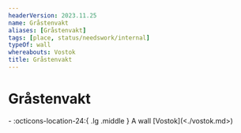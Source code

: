 ```yaml
---
headerVersion: 2023.11.25
name: Gråstenvakt
aliases: [Gråstenvakt]
tags: [place, status/needswork/internal]
typeOf: wall
whereabouts: Vostok
title: Gråstenvakt
---
```

# Gråstenvakt
<div class="grid cards ext-narrow-margin ext-one-column" markdown>
-    :octicons-location-24:{ .lg .middle } A wall [Vostok](<./vostok.md>)  
</div>


